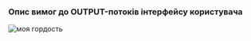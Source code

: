 ### Опис вимог до OUTPUT-потоків інтерфейсу користувача

![моя гордость](https://user-images.githubusercontent.com/79439913/201689011-b8aca33c-8270-4d30-822f-607709f0fd22.jpg)
